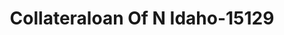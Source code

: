 ---
f_zip-code: 83864
f_state-code: ID
title: Collateraloan Of N Idaho-15129
f_phone: 208-263-2978
f_city-only: Sandpoint
f_address: 516 1/2 Oak Street Sandpoint
f_location-unique-id: '15129'
slug: collateraloan-of-n-idaho-15129
updated-on: '2024-05-30T13:46:58.046Z'
created-on: '2024-05-30T13:36:59.803Z'
published-on: '2024-05-30T13:54:32.469Z'
f_city-state: cms/city/sandpoint-id.md
f_company: cms/company/collateraloan-of-n-idaho.md
f_state: cms/state/idaho.md
layout: '[payday-loan].html'
tags: payday-loan
---